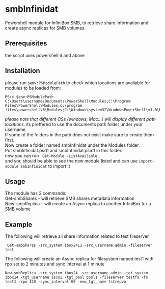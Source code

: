 # smbInfinidat
Powershell module for InfiniBox SMB, to retrieve share information and create async replicas for SMB volumes.

## Prerequisites
the script uses powershell 6 and above

## Installation
please run `$env:PSModulePath` to check which locations are available for modules to be loaded from:
```
PS:> $env:PSModulePath
C:\Users\username\Documents\PowerShell\Modules;C:\Program Files\PowerShell\Modules;c:\program files\powershell\6\Modules;C:\Windows\system32\WindowsPowerShell\v1.0\Modules

```
*please note that different OSs (windows, Mac...) will display different path locations.*
its preffered to use the documents path folder under your username. \
If some of the folders in the path does not exist make sure to create them first. \
Now create a folder named smbInfinidat under the Modules folder. \
Put smbInfinidat.psd1 and smbInfinidat.psm1 in this folder. \
now you can run ```  Get-Module -ListAvailable ``` \
and you should be able to see the new module listed and can use `import-module smbInfinidat` to import it 

## Usage
The module has 2 commands: \
Get-smbShares - will retrieve SMB shares metadata information \
New-smbReplica - will create an Async replica to another InfiniBox for a SMB volume 

## Example 
The following will retrieve all share information related to test fileserver 
```
 Get-smbShares -src_system ibox2411 -src_username admin -fileserver test
  ```

The following will create an Async replica for filesystem named test1 with rpo set to 2 minutes and sync interval at 1 minute 
```
New-smbReplica -src_system ibox24 -src_username admin -tgt_system ibox14 -tgt_username iscsi -tgt_pool pool1 -fileserver testfs -fs test1 -rpo 120 -sync_interval 60 -new_tgt_name tstrepvo
```